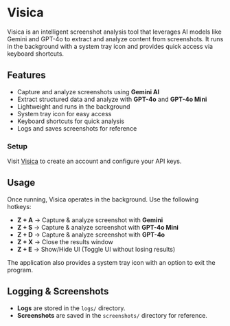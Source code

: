 # Visica

Visica is an intelligent screenshot analysis tool that leverages AI models like Gemini and GPT-4o to extract and analyze content from screenshots. It runs in the background with a system tray icon and provides quick access via keyboard shortcuts.

## Features
- Capture and analyze screenshots using **Gemini AI**
- Extract structured data and analyze with **GPT-4o** and **GPT-4o Mini**
- Lightweight and runs in the background
- System tray icon for easy access
- Keyboard shortcuts for quick analysis
- Logs and saves screenshots for reference

### Setup
Visit [Visica](https://visica.vercel.app) to create an account and configure your API keys.

## Usage
Once running, Visica operates in the background. Use the following hotkeys:
- **Z + A** → Capture & analyze screenshot with **Gemini**
- **Z + S** → Capture & analyze screenshot with **GPT-4o Mini**
- **Z + D** → Capture & analyze screenshot with **GPT-4o**
- **Z + X** → Close the results window
- **Z + E** → Show/Hide UI (Toggle UI without losing results)

The application also provides a system tray icon with an option to exit the program.

## Logging & Screenshots
- **Logs** are stored in the `logs/` directory.
- **Screenshots** are saved in the `screenshots/` directory for reference.

